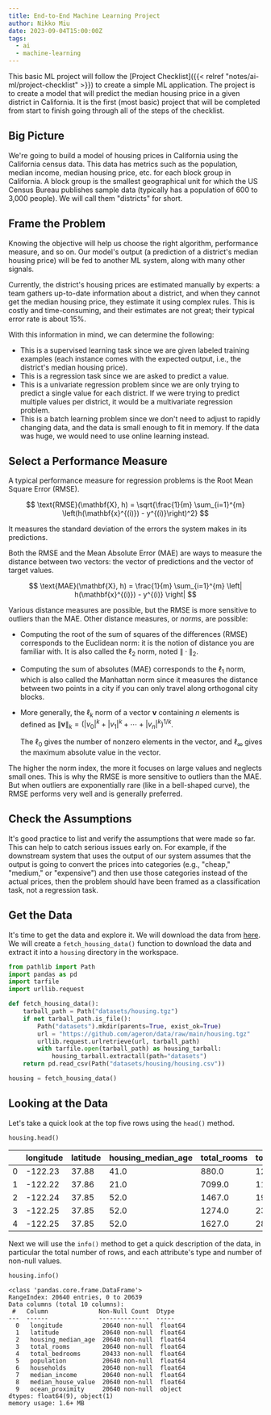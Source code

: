 ```yaml
---
title: End-to-End Machine Learning Project
author: Nikko Miu
date: 2023-09-04T15:00:00Z
tags:
  - ai
  - machine-learning
---
```


This basic ML project will follow the [Project Checklist]({{< relref "notes/ai-ml/project-checklist" >}})
to create a simple ML application.
The project is to create a model that will predict the median housing price in a given district in California.
It is the first (most basic) project that will be completed from start to finish going through all of the steps of the checklist.

<!--more-->

## Big Picture

We're going to build a model of housing prices in California using the California census data.
This data has metrics such as the population, median income, median housing price, etc. for each block group in California.
A block group is the smallest geographical unit for which the US Census Bureau publishes sample data
(typically has a population of 600 to 3,000 people).
We will call them "districts" for short.

## Frame the Problem

Knowing the objective will help us choose the right algorithm, performance measure, and so on.
Our model's output (a prediction of a district's median housing price) will be fed to another ML system,
along with many other signals.

Currently, the district's housing prices are estimated manually by experts:
a team gathers up-to-date information about a district,
and when they cannot get the median housing price, they estimate it using complex rules.
This is costly and time-consuming, and their estimates are not great;
their typical error rate is about 15%.

With this information in mind, we can determine the following:

- This is a supervised learning task since we are given labeled training examples
  (each instance comes with the expected output, i.e., the district's median housing price).
- This is a regression task since we are asked to predict a value.
- This is a univariate regression problem since we are only trying to predict a single value for each district.
  If we were trying to predict multiple values per district, it would be a multivariate regression problem.
- This is a batch learning problem since we don't need to adjust to rapidly changing data,
  and the data is small enough to fit in memory.
  If the data was huge, we would need to use online learning instead.

## Select a Performance Measure

A typical performance measure for regression problems is the Root Mean Square Error (RMSE).

$$
\text{RMSE}(\mathbf{X}, h) = \sqrt{\frac{1}{m} \sum_{i=1}^{m} \left(h(\mathbf{x}^{(i)}) - y^{(i)}\right)^2}
$$

It measures the standard deviation of the errors the system makes in its predictions.

Both the RMSE and the Mean Absolute Error (MAE) are ways to measure the distance between two vectors:
the vector of predictions and the vector of target values.

$$
\text{MAE}(\mathbf{X}, h) = \frac{1}{m} \sum_{i=1}^{m} \left| h(\mathbf{x}^{(i)}) - y^{(i)} \right|
$$

Various distance measures are possible, but the RMSE is more sensitive to outliers than the MAE.
Other distance measures, or _norms_, are possible:

- Computing the root of the sum of squares of the differences (RMSE) corresponds to the Euclidean norm:
  it is the notion of distance you are familiar with.
  It is also called the $\ell_2$ norm, noted $\|\cdot\|_2$.
- Computing the sum of absolutes (MAE) corresponds to the $\ell_1$ norm, which is also called the Manhattan norm
  since it measures the distance between two points in a city if you can only travel along orthogonal city blocks.
- More generally, the $\ell_k$ norm of a vector $\mathbf{v}$ containing $n$ elements is defined as
  $\|\mathbf{v}\|_k = \left(|v_0|^k + |v_1|^k + \cdots + |v_n|^k\right)^{1/k}$.

  The $\ell_0$ gives the number of nonzero elements in the vector,
  and $\ell_\infty$ gives the maximum absolute value in the vector.

The higher the norm index, the more it focuses on large values and neglects small ones.
This is why the RMSE is more sensitive to outliers than the MAE.
But when outliers are exponentially rare (like in a bell-shaped curve), the RMSE performs very well and is generally preferred.

## Check the Assumptions

It's good practice to list and verify the assumptions that were made so far.
This can help to catch serious issues early on.
For example, if the downstream system that uses the output of our system assumes that the output is going to convert the
prices into categories (e.g., "cheap," "medium," or "expensive") and then use those categories instead of the actual prices,
then the problem should have been framed as a classification task, not a regression task.

## Get the Data

It's time to get the data and explore it.
We will download the data from [here](https://raw.githubusercontent.com/ageron/handson-ml2/master/datasets/housing/housing.tgz).
We will create a `fetch_housing_data()` function to download the data and extract it into a `housing` directory in the workspace.

```python
from pathlib import Path
import pandas as pd
import tarfile
import urllib.request

def fetch_housing_data():
    tarball_path = Path("datasets/housing.tgz")
    if not tarball_path.is_file():
        Path("datasets").mkdir(parents=True, exist_ok=True)
        url = "https://github.com/ageron/data/raw/main/housing.tgz"
        urllib.request.urlretrieve(url, tarball_path)
        with tarfile.open(tarball_path) as housing_tarball:
            housing_tarball.extractall(path="datasets")
    return pd.read_csv(Path("datasets/housing/housing.csv"))

housing = fetch_housing_data()
```

## Looking at the Data

Let's take a quick look at the top five rows using the `head()` method.

```python
housing.head()
```

|      | longitude | latitude | housing_median_age | total_rooms | total_bedrooms | population | households | median_income | median_house_value | ocean_proximity |
| ---- | --------- | -------- | ------------------ | ----------- | -------------- | ---------- | ---------- | ------------- | ------------------ | --------------- |
| 0    | -122.23   | 37.88    | 41.0               | 880.0       | 129.0          | 322.0      | 126.0      | 8.3252        | 452600.0           | NEAR BAY        |
| 1    | -122.22   | 37.86    | 21.0               | 7099.0      | 1106.0         | 2401.0     | 1138.0     | 8.3014        | 358500.0           | NEAR BAY        |
| 2    | -122.24   | 37.85    | 52.0               | 1467.0      | 190.0          | 496.0      | 177.0      | 7.2574        | 352100.0           | NEAR BAY        |
| 3    | -122.25   | 37.85    | 52.0               | 1274.0      | 235.0          | 558.0      | 219.0      | 5.6431        | 341300.0           | NEAR BAY        |
| 4    | -122.25   | 37.85    | 52.0               | 1627.0      | 280.0          | 565.0      | 259.0      | 3.8462        | 342200.0           | NEAR BAY        |

Next we will use the `info()` method to get a quick description of the data,
in particular the total number of rows, and each attribute's type and number of non-null values.

```python
housing.info()
```

```text
<class 'pandas.core.frame.DataFrame'>
RangeIndex: 20640 entries, 0 to 20639
Data columns (total 10 columns):
 #   Column              Non-Null Count  Dtype
---  ------              --------------  -----
  0   longitude           20640 non-null  float64
  1   latitude            20640 non-null  float64
  2   housing_median_age  20640 non-null  float64
  3   total_rooms         20640 non-null  float64
  4   total_bedrooms      20433 non-null  float64
  5   population          20640 non-null  float64
  6   households          20640 non-null  float64
  7   median_income       20640 non-null  float64
  8   median_house_value  20640 non-null  float64
  9   ocean_proximity     20640 non-null  object
dtypes: float64(9), object(1)
memory usage: 1.6+ MB
```
